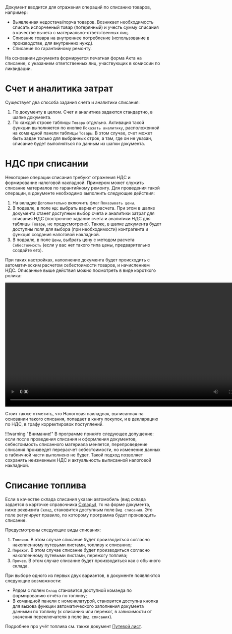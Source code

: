 Документ вводится для отражения операций по списанию товаров, например:

- Выявленная недостача/порча товаров. Возникает необходимость списать испорченный товар (потерянный) и учесть сумму списания в качестве вычета с материально-ответственных лиц.
- Списание товара на внутреннее потребление (использование в производстве, для внутренних нужд).
- Списание по гарантийному ремонту.

На основании документа формируется печатная форма Акта на списание, с указанием ответственных лиц, участвующих в комиссии по ликвидации.

# Счет и аналитика затрат

Существует два способа задания счета и аналитики списания:

1. По документу в целом. Счет и аналитика задаются стандартно, в шапке документа.
2. По каждой строке таблицы `Товары` отдельно. Активация такой функции выполняется по кнопке `Показать аналитику`, расположенной на командной панели таблицы `Товары`. В этом случае, счет может быть задан только для выбранных строк, а там, где он не указан, списание будет выполняться по данным из шапки документа.

# НДС при списании

Некоторые операции списания требуют отражения НДС и формирование налоговой накладной. Примером может служить списание материалов по гарантийному ремонту. Для проведения такой операции, в документе необходимо выполнить следующие действия:

1. На вкладке `Дополнительно` включить флаг `Показывать цены`.
2. В подвале, в поле `НДС` выбрать вариант расчета. При этом в шапке документа станет доступным выбор счета и аналитики затрат для списания НДС (построчное задание счета и аналитики НДС для таблицы `Товары`, не предусмотрено). Также, в шапке документа будет доступны поля для выбора (при необходимости) контрагента и функция создания налоговой накладной.
3. В подвале, в поле `Цены`, выбрать цену с методом расчета `Себестоимость` (если у вас нет такого типа цены, предварительно создайте его).

При таких настройках, наполнение документа будет происходить с автоматическим расчетом себестоимости товаров, и начислением НДС. Описанные выше действия можно посмотреть в виде короткого ролика:

<p><video width="800" controls><source src="/img/Peek 2022-05-13 19-29.mp4" type="video/mp4"></video></p>

Стоит также отметить, что Налоговая накладная, выписанная на основании такого списания, попадает в книгу покупок, и в декларацию по НДС, в графу корректировок поступлений.

!!!warning "Внимание!"
	В программе принято следующее допущение: если после проведения списания и оформления документов, себестоимость списанного материала меняется, перепроведение списания произведет перерасчет себестоимости, но изменение данных в табличной части выполнено не будет. Такой подход позволяет сохранять неизменным НДС и актуальность выписанной налоговой накладной.

# Списание топлива<a name=fuel></a>

Если в качестве склада списания указан автомобиль (вид склада задается в карточке справочника [Склады](/c/Warehouses)), то на форме документа, ниже реквизита `Склад`, становится доступным поле `Вид списания`. Это поле регулирует правило, по которому программа будет производить списание.

Предусмотрены следующие виды списания:

1. `Топливо`. В этом случае списание будет производиться согласно накопленному путевыми листами, топливу к списанию;
2. `Пережог`. В этом случае списание будет производиться согласно накопленному путевыми листами, пережогу топлива;
3. `Прочее`. В этом случае списание будет производиться как с обычного склада.

При выборе одного из первых двух вариантов, в документе появляются следующие возможности:

- Рядом с полем `Склад` становится доступной команда по формированию отчёта по топливу;
- В командной панели с номенклатурой, становится доступна кнопка для вызова функции автоматического заполнения документа данными по топливу (к списанию или пережог, в зависимости от значения переключателя в поле `Вид списания`).

Подробнее про учёт топлива см. также документ [Путевой лист](/d/Waybill).
